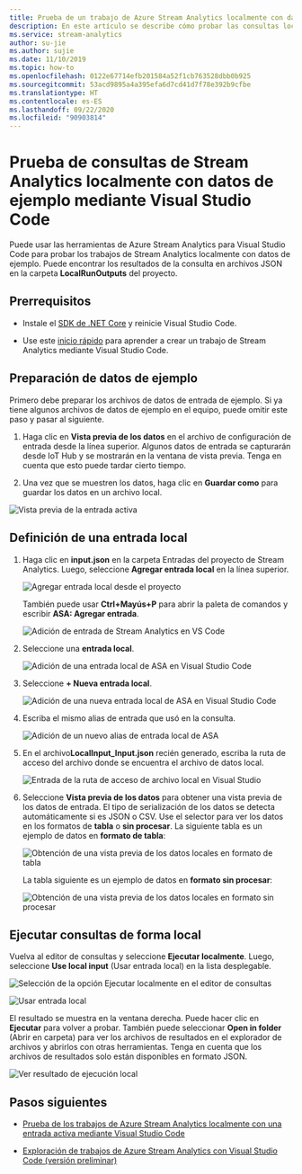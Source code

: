 ```yaml
---
title: Prueba de un trabajo de Azure Stream Analytics localmente con datos de ejemplo mediante Visual Studio Code
description: En este artículo se describe cómo probar las consultas localmente con datos de ejemplo mediante las herramientas de Azure Stream Analytics para Visual Studio Code.
ms.service: stream-analytics
author: su-jie
ms.author: sujie
ms.date: 11/10/2019
ms.topic: how-to
ms.openlocfilehash: 0122e67714efb201584a52f1cb763528dbb0b925
ms.sourcegitcommit: 53acd9895a4a395efa6d7cd41d7f78e392b9cfbe
ms.translationtype: HT
ms.contentlocale: es-ES
ms.lasthandoff: 09/22/2020
ms.locfileid: "90903814"
---
```

# <a name="test-stream-analytics-queries-locally-with-sample-data-using-visual-studio-code"></a>Prueba de consultas de Stream Analytics localmente con datos de ejemplo mediante Visual Studio Code

Puede usar las herramientas de Azure Stream Analytics para Visual Studio Code para probar los trabajos de Stream Analytics localmente con datos de ejemplo. Puede encontrar los resultados de la consulta en archivos JSON en la carpeta **LocalRunOutputs** del proyecto.

## <a name="prerequisites"></a>Prerrequisitos

* Instale el [SDK de .NET Core](https://dotnet.microsoft.com/download) y reinicie Visual Studio Code.

* Use este [inicio rápido](quick-create-visual-studio-code.md) para aprender a crear un trabajo de Stream Analytics mediante Visual Studio Code.

## <a name="prepare-sample-data"></a>Preparación de datos de ejemplo

Primero debe preparar los archivos de datos de entrada de ejemplo. Si ya tiene algunos archivos de datos de ejemplo en el equipo, puede omitir este paso y pasar al siguiente.

1. Haga clic en **Vista previa de los datos** en el archivo de configuración de entrada desde la línea superior. Algunos datos de entrada se capturarán desde IoT Hub y se mostrarán en la ventana de vista previa. Tenga en cuenta que esto puede tardar cierto tiempo.

2. Una vez que se muestren los datos, haga clic en **Guardar como** para guardar los datos en un archivo local.

 ![Vista previa de la entrada activa](./media/quick-create-visual-studio-code/preview-live-input.png)

## <a name="define-a-local-input"></a>Definición de una entrada local

1. Haga clic en **input.json** en la carpeta Entradas del proyecto de Stream Analytics. Luego, seleccione **Agregar entrada local** en la línea superior.

    ![Agregar entrada local desde el proyecto](./media/quick-create-visual-studio-code/add-input-from-project.png)

    También puede usar **Ctrl+Mayús+P** para abrir la paleta de comandos y escribir **ASA: Agregar entrada**.

   ![Adición de entrada de Stream Analytics en VS Code](./media/quick-create-visual-studio-code/add-input.png)

2. Seleccione una **entrada local**.

    ![Adición de una entrada local de ASA en Visual Studio Code](./media/vscode-local-run/add-local-input.png)

3. Seleccione **+ Nueva entrada local**.

    ![Adición de una nueva entrada local de ASA en Visual Studio Code](./media/vscode-local-run/add-new-local-input.png)

4. Escriba el mismo alias de entrada que usó en la consulta.

    ![Adición de un nuevo alias de entrada local de ASA](./media/vscode-local-run/new-local-input-alias.png)

5. En el archivo**LocalInput_Input.json** recién generado, escriba la ruta de acceso del archivo donde se encuentra el archivo de datos local.

    ![Entrada de la ruta de acceso de archivo local en Visual Studio](./media/vscode-local-run/local-file-path.png)

6. Seleccione **Vista previa de los datos**  para obtener una vista previa de los datos de entrada. El tipo de serialización de los datos se detecta automáticamente si es JSON o CSV. Use el selector para ver los datos en los formatos de **tabla** o **sin procesar**. La siguiente tabla es un ejemplo de datos en **formato de tabla**:

     ![Obtención de una vista previa de los datos locales en formato de tabla](./media/vscode-local-run/local-file-preview-table.png)

    La tabla siguiente es un ejemplo de datos en **formato sin procesar**:

    ![Obtención de una vista previa de los datos locales en formato sin procesar](./media/vscode-local-run/local-file-preview-raw.png)

## <a name="run-queries-locally"></a>Ejecutar consultas de forma local

Vuelva al editor de consultas y seleccione **Ejecutar localmente**. Luego, seleccione **Use local input** (Usar entrada local) en la lista desplegable.

![Selección de la opción Ejecutar localmente en el editor de consultas](./media/vscode-local-run/run-locally.png)

![Usar entrada local](./media/vscode-local-run/run-locally-use-local-input.png)

El resultado se muestra en la ventana derecha. Puede hacer clic en **Ejecutar** para volver a probar. También puede seleccionar **Open in folder** (Abrir en carpeta) para ver los archivos de resultados en el explorador de archivos y abrirlos con otras herramientas. Tenga en cuenta que los archivos de resultados solo están disponibles en formato JSON.

![Ver resultado de ejecución local](./media/vscode-local-run/run-locally-result.png)

## <a name="next-steps"></a>Pasos siguientes

* [Prueba de los trabajos de Azure Stream Analytics localmente con una entrada activa mediante Visual Studio Code](visual-studio-code-local-run-live-input.md)

* [Exploración de trabajos de Azure Stream Analytics con Visual Studio Code (versión preliminar)](visual-studio-code-explore-jobs.md)
